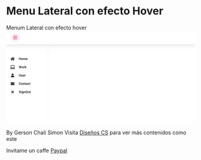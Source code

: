 # Menu Lateral con efecto Hover

Menum Lateral con efecto hover
![Alt text](image/menu-lateral-hover.png "menu lateral")

By Gerson Chali Simon
Visita [Diseños CS](https://discsllc.com) para ver más contenidos como este

Invitame un caffe [Paypal](https://paypal.me/dischali)